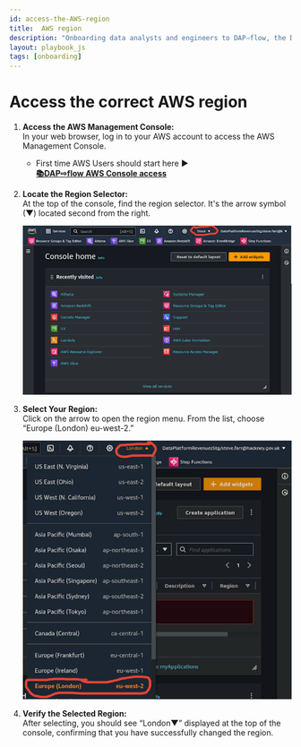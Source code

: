```yaml
---
id: access-the-AWS-region
title:  AWS region
description: "Onboarding data analysts and engineers to DAP⇨flow, the Data Analytics Platform Airflow integration."
layout: playbook_js
tags: [onboarding]
---
```


#  Access the correct AWS region

1. **Access the AWS Management Console:**   
   In your web browser, log in to your AWS account to access the AWS Management Console.  
   
   * First time AWS Users should start here ►  
   **[📚DAP⇨flow AWS Console access](https://playbook.hackney.gov.uk/Data-Platform-Playbook/dap-airflow/onboarding/access-the-AWS-Management-Console)** 

2. **Locate the Region Selector:**   
   At the top of the console, find the region selector. It's the arrow symbol (▼) located second from the right.

   ![Fig 2](../images/access-the-AWS-region-two.png)

3. **Select Your Region:**   
   Click on the arrow to open the region menu. From the list, choose “Europe (London) eu-west-2.”

    ![Fig 3 & 4](../images/access-the-AWS-region-three-four.png)

4. **Verify the Selected Region:**   
   After selecting, you should see “London▼” displayed at the top of the console, confirming that you have successfully changed the region.
